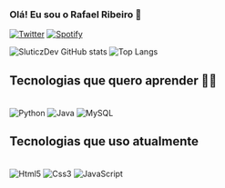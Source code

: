 ### Olá! Eu sou o Rafael Ribeiro 👋

[![Twitter](  https://img.shields.io/badge/Twitter-1DA1F2?style=for-the-badge&logo=twitter&logoColor=white)](https://twitter.com/SluticzDev)
[![Spotify](  https://img.shields.io/badge/Spotify-1ED760?&style=for-the-badge&logo=spotify&logoColor=white)](https://open.spotify.com/user/3jpl97utqy4s1qll73bo6bmyt)


![SluticzDev GitHub stats](https://github-readme-stats.vercel.app/api?username=SluticzDev&show_icons=true&theme=dark)
![Top Langs](https://github-readme-stats.vercel.app/api/top-langs/?username=SluticzDev&layout=compact&theme=dark)

## Tecnologias que quero aprender 👨‍💻

<div style="display: inline_block"><br/>
  <img align="center" alt="Python" src="https://img.shields.io/badge/Python-3776AB?style=for-the-badge&logo=python&logoColor=white" />
  <img align="center" alt="Java" src="  https://img.shields.io/badge/Java-ED8B00?style=for-the-badge&logo=openjdk&logoColor=white" /> 
   <img align="center" alt="MySQL" src="https://img.shields.io/badge/MySQL-00000F?style=for-the-badge&logo=mysql&logoColor=white" /> 
</div>

## Tecnologias que uso atualmente

<div style="display: inline_block"><br/>
  <img align="center" alt="Html5" src="https://img.shields.io/badge/HTML5-E34F26?style=for-the-badge&logo=html5&logoColor=white" />
  <img align="center" alt="Css3" src="  https://img.shields.io/badge/CSS3-1572B6?style=for-the-badge&logo=css3&logoColor=white" /> 
   <img align="center" alt="JavaScript" src="https://img.shields.io/badge/JavaScript-323330?style=for-the-badge&logo=javascript&logoColor=F7DF1E" /> 
</div>
